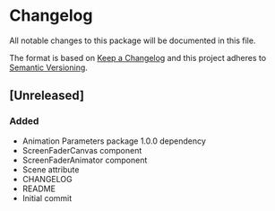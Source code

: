 # Changelog
All notable changes to this package will be documented in this file.

The format is based on [Keep a Changelog](http://keepachangelog.com/en/1.0.0/)
and this project adheres to [Semantic Versioning](http://semver.org/spec/v2.0.0.html).

## [Unreleased]
### Added
- Animation Parameters package 1.0.0 dependency
- ScreenFaderCanvas component
- ScreenFaderAnimator component
- Scene attribute
- CHANGELOG
- README
- Initial commit